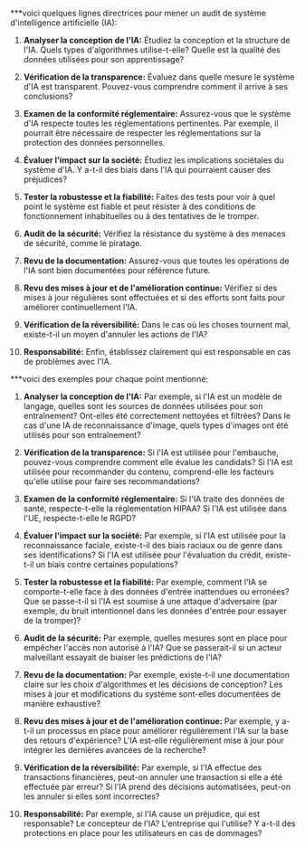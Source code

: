 ***voici quelques lignes directrices pour mener un audit de système d'intelligence artificielle (IA):

1. **Analyser la conception de l'IA:** Étudiez la conception et la structure de l'IA. Quels types d'algorithmes utilise-t-elle? Quelle est la qualité des données utilisées pour son apprentissage?

2. **Vérification de la transparence:** Évaluez dans quelle mesure le système d'IA est transparent. Pouvez-vous comprendre comment il arrive à ses conclusions?

3. **Examen de la conformité réglementaire:** Assurez-vous que le système d'IA respecte toutes les réglementations pertinentes. Par exemple, il pourrait être nécessaire de respecter les réglementations sur la protection des données personnelles.

4. **Évaluer l'impact sur la société:** Étudiez les implications sociétales du système d'IA. Y a-t-il des biais dans l'IA qui pourraient causer des préjudices?

5. **Tester la robustesse et la fiabilité:** Faites des tests pour voir à quel point le système est fiable et peut résister à des conditions de fonctionnement inhabituelles ou à des tentatives de le tromper.

6. **Audit de la sécurité:** Vérifiez la résistance du système à des menaces de sécurité, comme le piratage.

7. **Revu de la documentation:** Assurez-vous que toutes les opérations de l'IA sont bien documentées pour référence future.

8. **Revu des mises à jour et de l'amélioration continue:** Vérifiez si des mises à jour régulières sont effectuées et si des efforts sont faits pour améliorer continuellement l'IA.

9. **Vérification de la réversibilité:** Dans le cas où les choses tournent mal, existe-t-il un moyen d'annuler les actions de l'IA?

10. **Responsabilité:** Enfin, établissez clairement qui est responsable en cas de problèmes avec l'IA.

***voici des exemples pour chaque point mentionné:

1. **Analyser la conception de l'IA:** Par exemple, si l'IA est un modèle de langage, quelles sont les sources de données utilisées pour son entraînement? Ont-elles été correctement nettoyées et filtrées? Dans le cas d'une IA de reconnaissance d'image, quels types d'images ont été utilisés pour son entraînement?

2. **Vérification de la transparence:** Si l'IA est utilisée pour l'embauche, pouvez-vous comprendre comment elle évalue les candidats? Si l'IA est utilisée pour recommander du contenu, comprend-elle les facteurs qu'elle utilise pour faire ses recommandations?

3. **Examen de la conformité réglementaire:** Si l'IA traite des données de santé, respecte-t-elle la réglementation HIPAA? Si l'IA est utilisée dans l'UE, respecte-t-elle le RGPD?

4. **Évaluer l'impact sur la société:** Par exemple, si l'IA est utilisée pour la reconnaissance faciale, existe-t-il des biais raciaux ou de genre dans ses identifications? Si l'IA est utilisée pour l'évaluation du crédit, existe-t-il un biais contre certaines populations?

5. **Tester la robustesse et la fiabilité:** Par exemple, comment l'IA se comporte-t-elle face à des données d'entrée inattendues ou erronées? Que se passe-t-il si l'IA est soumise à une attaque d'adversaire (par exemple, du bruit intentionnel dans les données d'entrée pour essayer de la tromper)?

6. **Audit de la sécurité:** Par exemple, quelles mesures sont en place pour empêcher l'accès non autorisé à l'IA? Que se passerait-il si un acteur malveillant essayait de biaiser les prédictions de l'IA?

7. **Revu de la documentation:** Par exemple, existe-t-il une documentation claire sur les choix d'algorithmes et les décisions de conception? Les mises à jour et modifications du système sont-elles documentées de manière exhaustive?

8. **Revu des mises à jour et de l'amélioration continue:** Par exemple, y a-t-il un processus en place pour améliorer régulièrement l'IA sur la base des retours d'expérience? L'IA est-elle régulièrement mise à jour pour intégrer les dernières avancées de la recherche?

9. **Vérification de la réversibilité:** Par exemple, si l'IA effectue des transactions financières, peut-on annuler une transaction si elle a été effectuée par erreur? Si l'IA prend des décisions automatisées, peut-on les annuler si elles sont incorrectes?

10. **Responsabilité:** Par exemple, si l'IA cause un préjudice, qui est responsable? Le concepteur de l'IA? L'entreprise qui l'utilise? Y a-t-il des protections en place pour les utilisateurs en cas de dommages?
